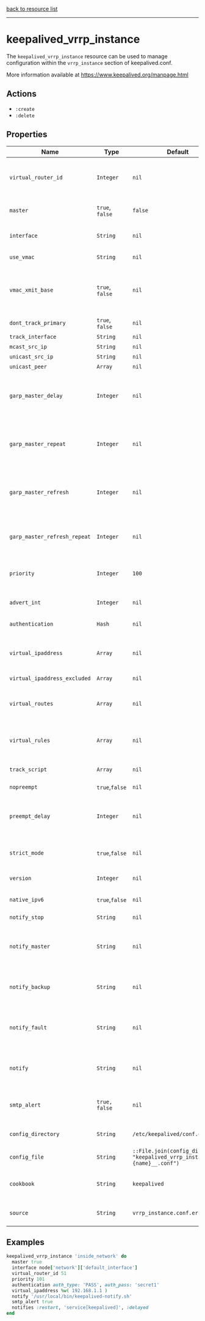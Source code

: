 [back to resource list](https://github.com/sous-chefs/keepalived#resources)

---

# keepalived_vrrp_instance

The `keepalived_vrrp_instance` resource can be used to manage configuration within the `vrrp_instance` section of keepalived.conf.

More information available at <https://www.keepalived.org/manpage.html>

## Actions

- `:create`
- `:delete`

## Properties

| Name        | Type        |  Default | Description | Allowed Values |
------------- | ----------- | -------- | ----------- | -------------- |
| `virtual_router_id` | `Integer` | `nil` | (required) used to differentiate multiple instances of vrrpd | `0` to `255` |
| `master` | `true`, `false` | `false` | Initial state, MASTER or BACKUP | |
| `interface` | `String` | `nil` | interface for inside_network, bound by vrrp | |
| `use_vmac` | `String` | `nil` | Use VRRP Virtual MAC | |
| `vmac_xmit_base` | `true`, `false` | `nil` | Send/Recv VRRP messages from base interface instead of vmac interface | |
| `dont_track_primary` | `true`, `false` | `nil` | Ignore VRRP interface faults | |
| `track_interface` | `String` | `nil` | See ManPage | |
| `mcast_src_ip` | `String` | `nil` | See ManPage | |
| `unicast_src_ip` | `String` | `nil` | See ManPage | |
| `unicast_peer` | `Array` | `nil` | See ManPage | |
| `garp_master_delay` | `Integer` | `nil` | delay for second set of gratuitous ARPs after transition to MASTER. | |
| `garp_master_repeat` | `Integer` | `nil` | number of gratuitous ARP messages to send at a time after transition to MASTER | |
| `garp_master_refresh` | `Integer` | `nil` | minimum time interval for refreshing gratuitous ARPs while MASTER | |
| `garp_master_refresh_repeat` | `Integer` | `nil` | number of gratuitous ARP messages to send at a time while MASTER | |
| `priority` | `Integer` | `100` | for electing MASTER, highest priority wins | `0` up to `255` |
| `advert_int` | `Integer` | `nil` | VRRP Advert interval in seconds | |
| `authentication` | `Hash` | `nil` | See Manpage | `:auth_type`,`:auth_pass` Note: Symbols |
| `virtual_ipaddress` | `Array` | `nil` | addresses add or del on change to MASTER, to BACKUP | |
| `virtual_ipaddress_excluded` | `Array` | `nil` | See ManPage | |
| `virtual_routes` | `Array` | `nil` | routes add or del when changing to MASTER, to BACKUP | |
| `virtual_rules` | `Array` | `nil` | rules add or del when changing to MASTER, to BACKUP | |
| `track_script` | `Array` | `nil` | add a tracking script to the sync group | |
| `nopreempt` | `true`,`false` | `nil` | See ManPage | |
| `preempt_delay` | `Integer` | `nil` | Seconds after startup or seeing a lower priority master until preemption | `0` to `1000`|
| `strict_mode` | `true`,`false` | `nil` | Enforce strict VRRP protocol compliance | |
| `version` | `Integer` | `nil` | VRRP version to run on interface | `2`,`3` |
| `native_ipv6` | `true`,`false` | `nil` | force instance to use IPv6 | |
| `notify_stop` | `String` | `nil` | executed when stopping vrrp | |
| `notify_master` | `String` | `nil` | Script to run for notifications when transitioning to state of master | |
| `notify_backup` | `String` | `nil` | Script to run for notifications when transitioning to state of backup | |
| `notify_fault` | `String` | `nil` | Script to run for notifications when transitioning to state of fault | |
| `notify` | `String` | `nil` | Script to run for notifications when any transition of state happens | |
| `smtp_alert` | `true, false` | `nil` | Send email notification during state transition  | |
| `config_directory` | `String` | `/etc/keepalived/conf.d` | directory for the config file to reside in | |
| `config_file` | `String` | `::File.join(config_directory, "keepalived_vrrp_instance__#{name}__.conf")` | full path to the config file | |
| `cookbook` | `String` | `keepalived` | Which cookbook to look in for the template | |
| `source` | `String` | `vrrp_instance.conf.erb` | Name of the template to render | |

## Examples

```ruby
keepalived_vrrp_instance 'inside_network' do
  master true
  interface node['network']['default_interface']
  virtual_router_id 51
  priority 101
  authentication auth_type: 'PASS', auth_pass: 'secret1'
  virtual_ipaddress %w( 192.168.1.1 )
  notify '/usr/local/bin/keepalived-notify.sh'
  smtp_alert true
  notifies :restart, 'service[keepalived]', :delayed
end
```
